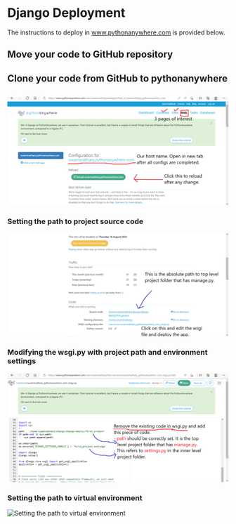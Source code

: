 # Django Deployment

The instructions to deploy in www.pythonanywhere.com is provided below.

## Move your code to GitHub repository

## Clone your code from GitHub to pythonanywhere

## 

![](deploy/0.png)

### Setting the path to project source code

![Setting the path to project source code](deploy/1.png)

### Modifying the wsgi.py with project path and environment settings

![Modifying the wsgi.py with project path and environment settings](deploy/wsgi.png)

### Setting the path to virtual environment

![Setting the path to virtual environment](files-1.png)
